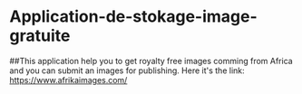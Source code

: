 # Application-de-stokage-image-gratuite
##This application help you to get royalty free images comming from Africa and you can submit an images for publishing.
Here it's the link: https://www.afrikaimages.com/


